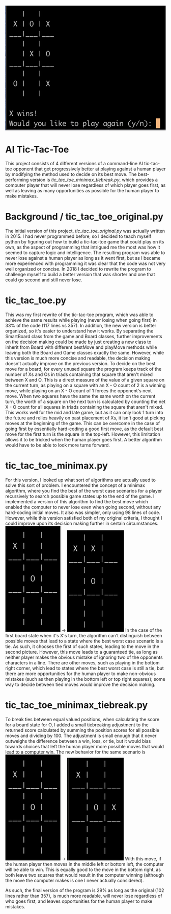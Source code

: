 ![Game Screenshot](pics/game_screenshot.png)
# AI Tic-Tac-Toe

This project consists of 4 different versions of a command-line AI tic-tac-toe opponent that get progressively better at playing against a human player by modifying the method used to decide on its best move. The best-performing version is *tic_tac_toe_minimax_tiebreak.py*, which provides a computer player that will never lose regardless of which player goes first, as well as leaving as many opportunities as possible for the human player to make mistakes.

# Background / tic_tac_toe_original.py
The initial version of this project, *tic_tac_toe_original.py* was actually written in 2015. I had never programmed before, so I decided to teach myself python by figuring out how to build a tic-tac-toe game that could play on its own, as the aspect of programming that intrigued me the most was how it seemed to capture logic and intelligence. 
The resulting program was able to never lose against a human player as long as it went first, but as I became more experienced with programming it was clear that the code was not very well organized or concise. In 2018 I decided to rewrite the program to challenge myself to build a better version that was shorter and one that could go second and still never lose.

# tic_tac_toe.py
This was my first rewrite of the tic-tac-toe program, which was able to achieve the same results while playing (never losing when going first) in 33% of the code (117 lines vs 357). In addition, the new version is better organized, so it's easier to understand how it works. By separating the SmartBoard class from the game and Board classes, further improvements on the decision making could be made by just creating a new class to inherit from Board with different bestMove and playMove methods while leaving both the Board and Game classes exactly the same.
However, while this version is much more concise and readable, the decision making doesn't actually improve on the previous version. To decide on the best move for a board, for every unused square the program keeps track of the number of Xs and Os in triads containing that square that aren't mixed between X and O. This is a direct measure of the value of a given square on the current turn, as playing on a square with an X - O count of 2 is a winning move, while playing on an X - O count of 1 forces the opponent's next move. When two squares have the same the same worth on the current turn, the worth of a square on the next turn is calculated by counting the net X - O count for all squares in triads containing the square that aren't mixed.
This works well for the mid and late game, but as it can only look 1 turn into the future and relies heavily on past placement of Xs, it isn't good at picking moves at the beginning of the game. This can be overcome in the case of going first by essentially hard-coding a good first move, as the default best move for the first turn is the square in the top-left. However, this limitation allows it to be tricked when the human player goes first. A better algorithm would have to be able to look more turns forward.

# tic_tac_toe_minimax.py
For this version, I looked up what sort of algorithms are actually used to solve this sort of problem. I encountered the concept of a minimax algorithm, where you find the best of the worst case scenarios for a player recursively to search possible game states up to the end of the game. I implemented a version of this algorithm to find the best move which enabled the computer to never lose even when going second, without any hard-coding initial moves. It also was simpler, only using 98 lines of code.
However, while this version satisfied both of my original criteria, I thought I could improve upon its decision making further in certain circumstances.
![Before](pics/before.png) -> ![After](pics/after.png)
In the case of the first board state when it's X's turn, the algorithm can't distinguish between possible moves that lead to a state where the best worst case scenario is a tie. As such, it chooses the first of such states, leading to the move in the second picture. However, this move leads to a guaranteed tie, as long as neither player makes the obvious mistake of ignoring two of the opponents characters in a line. There are other moves, such as playing in the bottom right corner, which lead to states where the best worst case is still a tie, but there are more opportunities for the human player to make non-obvious mistakes (such as then playing in the bottom left or top right squares); some way to decide between tied moves would improve the decision making.

# tic_tac_toe_minimax_tiebreak.py
To break ties between equal valued positions, when calculating the score for a board state for O, I added a small tiebreaking adjustment to the returned score calculated by summing the position scores for all possible moves and dividing by 100. The adjustment is small enough that it never outweighs the difference between a win, loss, or tie, but it would bias towards choices that left the human player more possible moves that would lead to a computer win.
The new behavior for the same scenario is
![Before](pics/before.png) -> ![After](pics/better.png)
With this move, if the human player then moves in the middle left or bottom left, the computer will be able to win. This is equally good to the move in the bottom right, as both leave two squares that would result in the computer winning (although the move the computer makes is one I never actually considered).


As such, the final version of the program is 29% as long as the original (102 lines rather than 357), is much more readable, will never lose regardless of who goes first, and leaves opportunities for the human player to make mistakes.